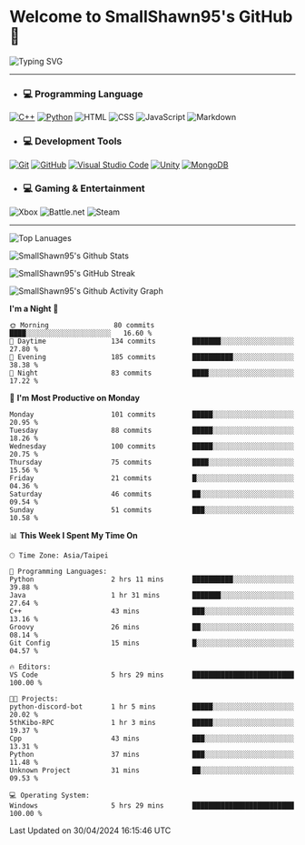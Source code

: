 # Welcome to SmallShawn95's GitHub 👋

![Typing SVG](https://readme-typing-svg.demolab.com/?lines=print("Hello,+world");cout+>>+"Hello,+world!";console.log("Hello,+world!")&center=true&vCenter=true&size=22&random=true)

***
<!-- https://shields.io/, https://simpleicons.org/ -->
* ### 💻 Programming Language
[![C++](https://img.shields.io/badge/-C++-00599C?style=flat-square&logo=cplusplus)](https://cplusplus.com/)
[![Python](https://img.shields.io/badge/-Python-3776AB?style=flat-square&logo=python&logoColor=white)](https://www.python.org/)
![HTML](https://img.shields.io/badge/-HTML-E34F26?style=flat-square&logo=html5&logoColor=white)
![CSS](https://img.shields.io/badge/-CSS-1572B6?style=flat-square&logo=css3)
![JavaScript](https://img.shields.io/badge/-JavaScript-F7DF1E?style=flat-square&logo=javascript&logoColor=white)
![Markdown](https://img.shields.io/badge/-Markdown-000000?style=flat-square&logo=markdown)
* ### 💻 Development Tools
[![Git](https://img.shields.io/badge/-Git-f05032?style=flat-square&logo=git&logoColor=white)](https://git-scm.com/)
[![GitHub](https://img.shields.io/badge/-GitHub-181717?style=flat-square&logo=github)](https://github.com/)
[![Visual Studio Code](https://img.shields.io/badge/-Visual%20Studio%20Code-007ACC?style=flat-square&logo=visualstudiocode)](https://code.visualstudio.com/)
[![Unity](https://img.shields.io/badge/-Unity-000000?style=flat-square&logo=unity)](https://unity.com/)
[![MongoDB](https://img.shields.io/badge/-MongoDB-47A248?style=flat-square&logo=mongodb&logoColor=white)](https://www.mongodb.com/)
* ### 💻 Gaming & Entertainment
![Xbox](https://img.shields.io/badge/-Xbox-107C10?style=flat-square&logo=xbox)
![Battle.net](https://img.shields.io/badge/-Battle.net-4381C3?style=flat-square&logo=battledotnet&logoColor=white)
![Steam](https://img.shields.io/badge/-Steam-000000?style=flat-square&logo=steam)
***

<!-- ![GitHub User's Stars](https://img.shields.io/github/stars/smallshawn95?color=orange&label=Stars&labelColor=yellow) -->
<!-- ![GitHub Followers](https://img.shields.io/github/followers/smallshawn95?color=orange&label=Followers&labelColor=FFDBAC) -->

![Top Lanuages](https://github-readme-stats.vercel.app/api/top-langs/?username=smallshawn95&theme=holi&layout=donut&size_weight=0.5&count_weight=0.5&exclude_repo=smallshawn95.github.io)

![SmallShawn95's Github Stats](https://github-readme-stats.vercel.app/api?username=smallshawn95&theme=holi&show_icons=true&rank_icon=github)

![SmallShawn95's GitHub Streak](https://streak-stats.demolab.com/?user=smallshawn95&theme=holi-theme&date_format=M%20j%5B%2C%20Y%5D)

![SmallShawn95's Github Activity Graph](https://github-readme-activity-graph.vercel.app/graph?username=smallshawn95&theme=tokyo-night)

<!-- ![SmallShawn95's WakaTime Stats](https://github-readme-stats.vercel.app/api/wakatime?username=smallshawn95) -->
<!-- ![Repositorie Card](https://github-readme-stats.vercel.app/api/pin/?username=smallshawn95&repo=Python-Discord-Bot-Course&theme=holi) -->
<!-- ![Repositorie Card](https://github-readme-stats.vercel.app/api/pin/?username=smallshawn95&repo=ZeroJudge-Code&theme=holi) -->

<!--START_SECTION:waka-->
**I'm a Night 🦉** 

```text
🌞 Morning                80 commits          ████░░░░░░░░░░░░░░░░░░░░░   16.60 % 
🌆 Daytime                134 commits         ███████░░░░░░░░░░░░░░░░░░   27.80 % 
🌃 Evening                185 commits         ██████████░░░░░░░░░░░░░░░   38.38 % 
🌙 Night                  83 commits          ████░░░░░░░░░░░░░░░░░░░░░   17.22 % 
```
📅 **I'm Most Productive on Monday** 

```text
Monday                   101 commits         █████░░░░░░░░░░░░░░░░░░░░   20.95 % 
Tuesday                  88 commits          █████░░░░░░░░░░░░░░░░░░░░   18.26 % 
Wednesday                100 commits         █████░░░░░░░░░░░░░░░░░░░░   20.75 % 
Thursday                 75 commits          ████░░░░░░░░░░░░░░░░░░░░░   15.56 % 
Friday                   21 commits          █░░░░░░░░░░░░░░░░░░░░░░░░   04.36 % 
Saturday                 46 commits          ██░░░░░░░░░░░░░░░░░░░░░░░   09.54 % 
Sunday                   51 commits          ███░░░░░░░░░░░░░░░░░░░░░░   10.58 % 
```


📊 **This Week I Spent My Time On** 

```text
🕑︎ Time Zone: Asia/Taipei

💬 Programming Languages: 
Python                   2 hrs 11 mins       ██████████░░░░░░░░░░░░░░░   39.88 % 
Java                     1 hr 31 mins        ███████░░░░░░░░░░░░░░░░░░   27.64 % 
C++                      43 mins             ███░░░░░░░░░░░░░░░░░░░░░░   13.16 % 
Groovy                   26 mins             ██░░░░░░░░░░░░░░░░░░░░░░░   08.14 % 
Git Config               15 mins             █░░░░░░░░░░░░░░░░░░░░░░░░   04.57 % 

🔥 Editors: 
VS Code                  5 hrs 29 mins       █████████████████████████   100.00 % 

🐱‍💻 Projects: 
python-discord-bot       1 hr 5 mins         █████░░░░░░░░░░░░░░░░░░░░   20.02 % 
5thKibo-RPC              1 hr 3 mins         █████░░░░░░░░░░░░░░░░░░░░   19.37 % 
Cpp                      43 mins             ███░░░░░░░░░░░░░░░░░░░░░░   13.31 % 
Python                   37 mins             ███░░░░░░░░░░░░░░░░░░░░░░   11.48 % 
Unknown Project          31 mins             ██░░░░░░░░░░░░░░░░░░░░░░░   09.53 % 

💻 Operating System: 
Windows                  5 hrs 29 mins       █████████████████████████   100.00 % 
```


 Last Updated on 30/04/2024 16:15:46 UTC
<!--END_SECTION:waka-->

<!--
**smallshawn95/smallshawn95** is a ✨ _special_ ✨ repository because its `README.md` (this file) appears on your GitHub profile.

- 🔭 I’m currently working on ...
- 🌱 I’m currently learning ...
- 👯 I’m looking to collaborate on ...
- 🤔 I’m looking for help with ...
- 💬 Ask me about ...
- 📫 How to reach me: ...
- 😄 Pronouns: ...
- ⚡ Fun fact: ...
-->
